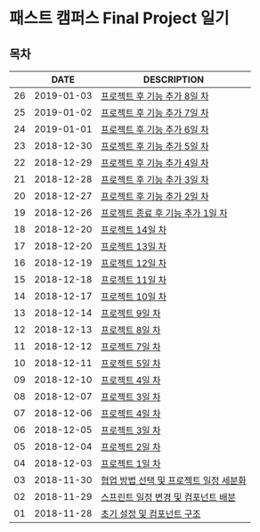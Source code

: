 # 패스트 캠퍼스 Final Project 일기

## 목차

|     |    DATE    |      DESCRIPTION    |
| --- |    ---     |      ----------     |
| 26 |    2019-01-03     |      [프로젝트 후 기능 추가 8일 차](diary/2019-01-03.md)     |
| 25 |    2019-01-02     |      [프로젝트 후 기능 추가 7일 차](diary/2019-01-02.md)     |
| 24 |    2019-01-01     |      [프로젝트 후 기능 추가 6일 차](diary/2019-01-01.md)     |
| 23 |    2018-12-30     |      [프로젝트 후 기능 추가 5일 차](diary/2018-12-30.md)     |
| 22 |    2018-12-29     |      [프로젝트 후 기능 추가 4일 차](diary/2018-12-29.md)     |
| 21 |    2018-12-28     |      [프로젝트 후 기능 추가 3일 차](diary/2018-12-28.md)     |
| 20 |    2018-12-27     |      [프로젝트 후 기능 추가 2일 차](diary/2018-12-27.md)     |
| 19 |    2018-12-26     |      [프로젝트 종료 후 기능 추가 1일 차](diary/2018-12-26.md)     |
|  18 | 2018-12-20 | [프로젝트 14일 차](diary/2018-12-21.md)
|  17 | 2018-12-20 | [프로젝트 13일 차](diary/2018-12-20.md)
|  16 | 2018-12-19 | [프로젝트 12일 차](diary/2018-12-19.md)
|  15 | 2018-12-18 | [프로젝트 11일 차](diary/2018-12-18.md)
|  14 | 2018-12-17 | [프로젝트 10일 차](diary/2018-12-17.md)
|  13 | 2018-12-14 | [프로젝트 9일 차](diary/2018-12-14.md)
|  12 | 2018-12-13 | [프로젝트 8일 차](diary/2018-12-13.md)
|  11 | 2018-12-12 | [프로젝트 7일 차](diary/2018-12-12.md)
|  10 | 2018-12-11 | [프로젝트 5일 차](diary/2018-12-11.md)
|  09 | 2018-12-10 | [프로젝트 4일 차](diary/2018-12-10.md)  
|  08 | 2018-12-07 | [프로젝트 3일 차](diary/2018-12-07.md)  
|  07 | 2018-12-06 | [프로젝트 4일 차](diary/2018-12-06.md)  
|  06 | 2018-12-05 | [프로젝트 3일 차](diary/2018-12-05.md)  
|  05 | 2018-12-04 | [프로젝트 2일 차](diary/2018-12-04.md)  
|  04 | 2018-12-03 | [프로젝트 1일 차](diary/2018-12-03.md)  
|  03 | 2018-11-30 | [협업 방법 선택 및 프로젝트 일정 세분화](diary/2018-11-30.md)  |
|  02 | 2018-11-29 | [스프린트 일정 변경 및 컴포넌트 배분](diary/2018-11-29.md)  |
|  01 | 2018-11-28 | [초기 설정 및 컴포넌트 구조](diary/2018-11-28.md) |
